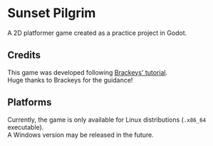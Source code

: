 # Sunset Pilgrim  
A 2D platformer game created as a practice project in Godot.  

## Credits  
This game was developed following [Brackeys' tutorial](https://www.youtube.com/watch?v=LOhfqjmasi0).  
Huge thanks to Brackeys for the guidance!  

## Platforms  
Currently, the game is only available for Linux distributions (`.x86_64` executable).  
A Windows version may be released in the future.  
